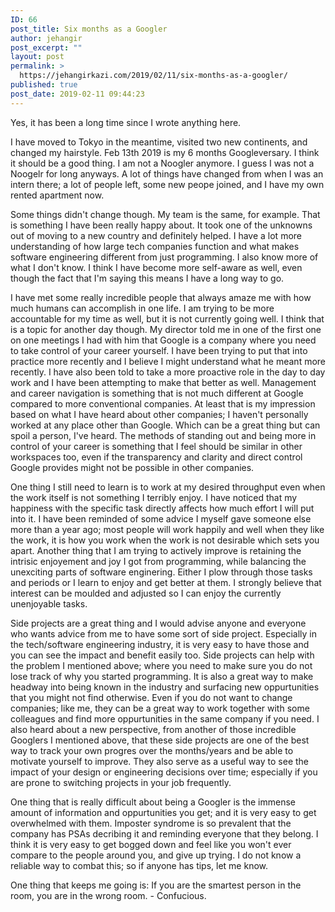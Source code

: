 ```yaml
---
ID: 66
post_title: Six months as a Googler
author: jehangir
post_excerpt: ""
layout: post
permalink: >
  https://jehangirkazi.com/2019/02/11/six-months-as-a-googler/
published: true
post_date: 2019-02-11 09:44:23
---
```

Yes, it has been a long time since I wrote anything here.

I have moved to Tokyo in the meantime, visited two new continents, and changed my hairstyle. Feb 13th 2019 is my 6 months Googleversary. I think it should be a good thing. I am not a Noogler anymore. I guess I was not a Noogelr for long anyways. A lot of things have changed from when I was an intern there; a lot of people left, some new peope joined, and I have my own rented apartment now.

Some things didn't change though. My team is the same, for example. That is something I have been really happy about. It took one of the unknowns out of moving to a new country and definitely helped. I have a lot more understanding of how large tech companies function and what makes software engineering different from just programming. I also know more of what I don't know. I think I have become more self-aware as well, even though the fact that I'm saying this means I have a long way to go.

I have met some really incredible people that always amaze me with how much humans can accomplish in one life. I am trying to be more accountable for my time as well, but it is not currently going well. I think that is a topic for another day though. My director told me in one of the first one on one meetings I had with him that Google is a company where you need to take control of your career yourself. I have been trying to put that into practice more recently and I believe I might understand what he meant more recently. I have also been told to take a more proactive role in the day to day work and I have been attempting to make that better as well. Management and career navigation is something that is not much different at Google compared to more conventional companies. At least that is my impression based on what I have heard about other companies; I haven't personally worked at any place other than Google. Which can be a great thing but can spoil a person, I've heard. The methods of standing out and being more in control of your career is something that I feel should be similar in other workspaces too, even if the transparency and clarity and direct control Google provides might not be possible in other companies.

One thing I still need to learn is to work at my desired throughput even when the work itself is not something I terribly enjoy. I have noticed that my happiness with the specific task directly affects how much effort I will put into it. I have been reminded of some advice I myself gave someone else more than a year ago; most people will work happily and well when they like the work, it is how you work when the work is not desirable which sets you apart. Another thing that I am trying to actively improve is retaining the intrisic enjoyement and joy I got from programming, while balancing the unexciting parts of software enginering. Either I plow through those tasks and periods or I learn to enjoy and get better at them. I strongly believe that interest can be moulded and adjusted so I can enjoy the currently unenjoyable tasks.

Side projects are a great thing and I would advise anyone and everyone who wants advice from me to have some sort of side project. Especially in the tech/software engineering industry, it is very easy to have those and you can see the impact and benefit easily too. Side projects can help with the problem I mentioned above; where you need to make sure you do not lose track of why you started programming. It is also a great way to make headway into being known in the industry and surfacing new oppurtunities that you might not find otherwise. Even if you do not want to change companies; like me, they can be a great way to work together with some colleagues and find more oppurtunities in the same company if you need.
I also heard about a new perspective, from another of those incredible Googlers I mentioned above, that these side projects are one of the best way to track your own progres over the months/years and be able to motivate yourself to improve. They also serve as a useful way to see the impact of your design or engineering decisions over time; especially if you are prone to switching projects in your job frequently.

One thing that is really difficult about being a Googler is the immense amount of information and oppurtunities you get; and it is very easy to get overwhelmed with them. Imposter syndrome is so prevalent that the company has PSAs decribing it and reminding everyone that they belong. I think it is very easy to get bogged down and feel like you won't ever compare to the people around you, and give up trying. I do not know a reliable way to combat this; so if anyone has tips, let me know.

One thing that keeps me going is:
If you are the smartest person in the room, you are in the wrong room. - Confucious.